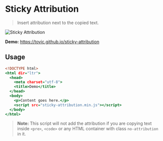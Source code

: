 Sticky Attribution
==================

> Insert attribution next to the copied text.

![Sticky Attribution](https://cloud.githubusercontent.com/assets/1669261/26535009/d7db0a80-4453-11e7-8aa5-0f541149d381.gif)

**Demo:** <https://tovic.github.io/sticky-attribution>

Usage
-----

~~~ .html
<!DOCTYPE html>
<html dir="ltr">
  <head>
    <meta charset="utf-8">
    <title>Demo</title>
  </head>
  <body>
    <p>Content goes here.</p>
    <script src="sticky-attribution.min.js"></script>
  </body>
</html>
~~~

> **Note:** This script will not add the attribution if you are copying text inside `<pre>`, `<code>` or any HTML container with class `no-attribution` in it.
